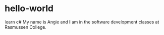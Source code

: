 # hello-world
learn c#
My name is Angie and I am in the software development classes at Rasmussen College.
